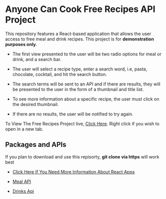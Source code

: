 # Anyone Can Cook Free Recipes API Project

This repository features a React-based application that allows the user access to free meal and drink recipes. This project is for **demonstration purposes only**.

* The first view presented to the user will be two radio options for meal or drink, and a search bar. 

* The user will select a recipe type, enter a search word, i.e, pasta, chocolate, cocktail, and hit the search button. 

* The search terms will be sent to an API and if there are results, they will be presented to the user in the form of a thumbnail and title list. 

* To see more information about a specific recipe, the user must click on the desired thumbnail. 

* If there are no results, the user will be notified to try again. 

To View The Free Recipes Project live, [Click Here](https://nac0512.github.io/API-Recipe-Project/). Right click if you wish to open in a new tab.

## Packages and APIs

If you plan to download and use this repisorty, **git clone via https** will work best

* [Click Here If You Need More Information About React Apps](https://reactjs.org/docs/create-a-new-react-app.html)

* [Meal API](https://www.themealdb.com/api.php)

* [Drinks Api](https://www.thecocktaildb.com/api.php?ref=apilist.fun)